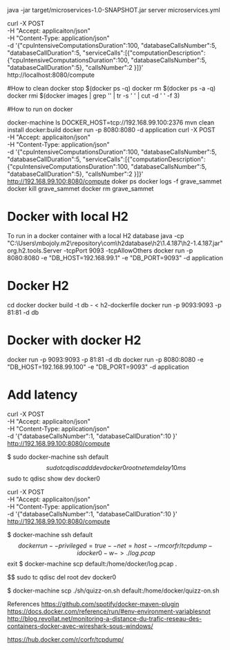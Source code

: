 java -jar target/microservices-1.0-SNAPSHOT.jar server microservices.yml

curl -X POST \
-H "Accept: applicaiton/json" \
-H "Content-Type: application/json" \
-d '{"cpuIntensiveComputationsDuration":100, "databaseCallsNumber":5, "databaseCallDuration":5, "serviceCalls":[{"computationDescription":{"cpuIntensiveComputationsDuration":100, "databaseCallsNumber":5, "databaseCallDuration":5}, "callsNumber":2 }]}' \
http://localhost:8080/compute

#How to clean
docker stop $(docker ps -q)
docker rm $(docker ps -a -q)
docker rmi $(docker images | grep '<none>' | tr -s ' ' | cut -d ' ' -f 3)

#How to run on docker

docker-machine ls
DOCKER_HOST=tcp://192.168.99.100:2376
mvn clean install docker:build
docker run -p 8080:8080 -d application
curl -X POST \
-H "Accept: applicaiton/json" \
-H "Content-Type: application/json" \
-d '{"cpuIntensiveComputationsDuration":100, "databaseCallsNumber":5, "databaseCallDuration":5, "serviceCalls":[{"computationDescription":{"cpuIntensiveComputationsDuration":100, "databaseCallsNumber":5, "databaseCallDuration":5}, "callsNumber":2 }]}' \
http://192.168.99.100:8080/compute
doker ps
docker logs -f grave_sammet
docker kill grave_sammet
docker rm grave_sammet

# Docker with local H2
To run in a docker container with a local H2 database
java -cp "C:\Users\mbojoly\.m2\repository\com\h2database\h2\1.4.187\h2-1.4.187.jar" org.h2.tools.Server -tcpPort 9093 -tcpAllowOthers
docker run -p 8080:8080 -e "DB_HOST=192.168.99.1" -e "DB_PORT=9093" -d application

# Docker H2

cd docker
docker build -t db - < h2-dockerfile
docker run -p 9093:9093 -p 81:81 -d db

# Docker with docker H2
docker run -p 9093:9093 -p 81:81 -d db
docker run -p 8080:8080 -e "DB_HOST=192.168.99.100" -e "DB_PORT=9093" -d application


# Add latency

curl -X POST \
-H "Accept: applicaiton/json" \
-H "Content-Type: application/json" \
-d '{"databaseCallsNumber":1, "databaseCallDuration":10 }' \
http://192.168.99.100:8080/compute

$ sudo docker-machine ssh default
$$ sudo tc qdisc add dev docker0 root netem delay 10ms
$$ sudo tc qdisc show dev docker0

curl -X POST \
-H "Accept: applicaiton/json" \
-H "Content-Type: application/json" \
-d '{"databaseCallsNumber":1, "databaseCallDuration":10 }' \
http://192.168.99.100:8080/compute


$ docker-machine ssh default
$$ docker run --privileged=true --net=host --rm corfr/tcpdump -i docker0 -w - > ./log.pcap
$$ exit
$ docker-machine scp default:/home/docker/log.pcap .

$$ sudo tc qdisc del root dev docker0

$ docker-machine scp ./sh/quizz-on.sh default:/home/docker/quizz-on.sh

References
https://github.com/spotify/docker-maven-plugin
https://docs.docker.com/reference/run/#env-environment-variablesnot 
http://blog.revollat.net/monitoring-a-distance-du-trafic-reseau-des-containers-docker-avec-wireshark-sous-windows/

https://hub.docker.com/r/corfr/tcpdump/